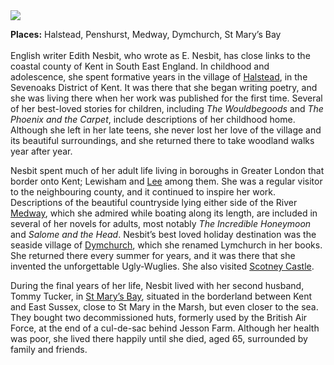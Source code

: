 <html><head></head><body><a href="https://juncture-digital.org"><img src="https://juncture-digital.org/images/ve-button.png"/></a>
<param author="Eleanor Fitzsimons" banner="/images/banners/19c.jpg" layout="vtl" title="Edith Nesbit (1858-1924)" ve-config=""/>

<param aliases="Halstead" eid="Q2035885" ve-entity=""/>
<param aliases="Penshurst" eid="Q1227477" ve-entity=""/>
<param aliases="Medway" eid="Q797782" ve-entity=""/>
<param aliases="Dymchurch" eid="Q2796278" ve-entity=""/>
<param aliases="St Mary’s Bay" eid="Q7594245" ve-entity=""/>
<param aliases="Sevenoaks" eid="Q939838" ve-entity=""/>
<param aliases="St Mary in the Marsh" eid="Q7594628" ve-entity=""/>

**Places:** Halstead, Penshurst, Medway, Dymchurch, St Mary’s Bay 
<br/><br/>
English writer Edith Nesbit, who wrote as E. Nesbit, has close links to the coastal county of Kent in South East England. In childhood and adolescence, she spent formative years in the village of [Halstead](/nesbit/nesbit-halstead), in the Sevenoaks District of Kent. It was there that she began writing poetry, and she was living there when her work was published for the first time. Several of her best-loved stories for children, including _The Wouldbegoods_ and _The Phoenix and the Carpet_, include descriptions of her childhood home. Although she left in her late teens, she never lost her love of the village and its beautiful surroundings, and she returned there to take woodland walks year after year.  
<param attribution="John Salmon Postcards" label="Kent" url="https://stor.artstor.org/stor/f3df3254-575f-4f32-ae8b-198c806e9d50" ve-image=""/>
<param center="Q2035885" ve-map="" zoom="12"/>

Nesbit spent much of her adult life living in boroughs in Greater London that border onto Kent; Lewisham and [Lee](/nesbit/nesbit-lee) among them. She was a regular visitor to the neighbouring county, and it continued to inspire her work. Descriptions of the beautiful countryside lying either side of the River [Medway](/nesbit/nesbit-river-medway), which she admired while boating along its length, are included in several of her novels for adults, most notably _The Incredible Honeymoon_ and _Salome and the Head_. Nesbit’s best loved holiday destination was the seaside village of [Dymchurch](/nesbit/nesbit-dymchurch), which she renamed Lymchurch in her books. She returned there every summer for years, and it was there that she invented the unforgettable Ugly-Wuglies.  She also visited [Scotney Castle](/nesbit/nesbit-scotney).
<param manifest="https://iiif.juncture-digital.org/wc:Dymchurch_Seafront_-_geograph.org.uk_-_2071943.jpg/manifest.json" ve-image-v2/>
<param center="Q2796278" ve-map="" zoom="13"/>

During the final years of her life, Nesbit lived with her second husband, Tommy Tucker, in [St Mary’s Bay](/nesbit/nesbit-romney), situated in the borderland between Kent and East Sussex, close to St Mary in the Marsh, but even closer to the sea. They bought two decommissioned huts, formerly used by the British Air Force, at the end of a cul-de-sac behind Jesson Farm. Although her health was poor, she lived there happily until she died, aged 65, surrounded by family and friends.  
<param manifest="https://iiif.juncture-digital.org/wc:St_Mary%27s_Bay%2C_Dec_2020_01.jpg/manifest.json" ve-image-v2/>
<param center="Q7594245" ve-map="" zoom="13"/>
</body></html>